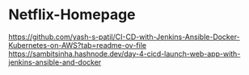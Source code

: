 # Netflix-Homepage
https://github.com/yash-s-patil/CI-CD-with-Jenkins-Ansible-Docker-Kubernetes-on-AWS?tab=readme-ov-file
https://sambitsinha.hashnode.dev/day-4-cicd-launch-web-app-with-jenkins-ansible-and-docker
